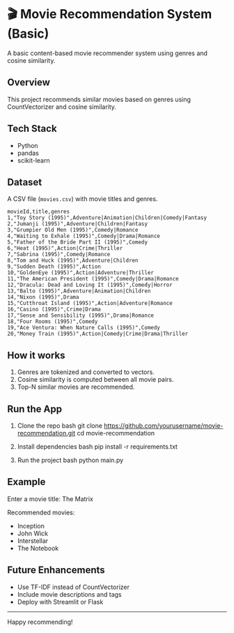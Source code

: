 # 🎬 Movie Recommendation System (Basic)

A basic content-based movie recommender system using genres and cosine similarity.

##  Overview
This project recommends similar movies based on genres using CountVectorizer and cosine similarity.

##  Tech Stack
- Python
- pandas
- scikit-learn

##  Dataset
A CSV file (`movies.csv`) with movie titles and genres.

```
movieId,title,genres
1,"Toy Story (1995)",Adventure|Animation|Children|Comedy|Fantasy
2,"Jumanji (1995)",Adventure|Children|Fantasy
3,"Grumpier Old Men (1995)",Comedy|Romance
4,"Waiting to Exhale (1995)",Comedy|Drama|Romance
5,"Father of the Bride Part II (1995)",Comedy
6,"Heat (1995)",Action|Crime|Thriller
7,"Sabrina (1995)",Comedy|Romance
8,"Tom and Huck (1995)",Adventure|Children
9,"Sudden Death (1995)",Action
10,"GoldenEye (1995)",Action|Adventure|Thriller
11,"The American President (1995)",Comedy|Drama|Romance
12,"Dracula: Dead and Loving It (1995)",Comedy|Horror
13,"Balto (1995)",Adventure|Animation|Children
14,"Nixon (1995)",Drama
15,"Cutthroat Island (1995)",Action|Adventure|Romance
16,"Casino (1995)",Crime|Drama
17,"Sense and Sensibility (1995)",Drama|Romance
18,"Four Rooms (1995)",Comedy
19,"Ace Ventura: When Nature Calls (1995)",Comedy
20,"Money Train (1995)",Action|Comedy|Crime|Drama|Thriller

```

##  How it works
1. Genres are tokenized and converted to vectors.
2. Cosine similarity is computed between all movie pairs.
3. Top-N similar movies are recommended.

##  Run the App
1. Clone the repo
bash
git clone https://github.com/yourusername/movie-recommendation.git
cd movie-recommendation

2. Install dependencies
bash
pip install -r requirements.txt

3. Run the project
bash
python main.py


##  Example

Enter a movie title: The Matrix

Recommended movies:
- Inception
- John Wick
- Interstellar
- The Notebook


##  Future Enhancements
- Use TF-IDF instead of CountVectorizer
- Include movie descriptions and tags
- Deploy with Streamlit or Flask

---

Happy recommending!
